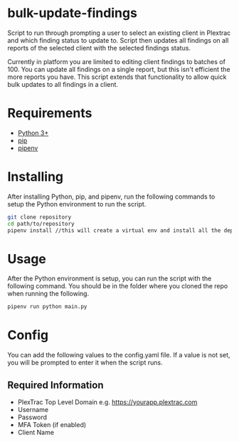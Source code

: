 # bulk-update-findings
Script to run through prompting a user to select an existing client in Plextrac and which finding status to update to. Script then updates all findings on all reports of the selected client with the selected findings status.

Currently in platform you are limited to editing client findings to batches of 100. You can update all findings on a single report, but this isn't efficient the more reports you have. This script extends that functionality to allow quick bulk updates to all findings in a client.

# Requirements
- [Python 3+](https://www.python.org/downloads/)
- [pip](https://pip.pypa.io/en/stable/installation/)
- [pipenv](https://pipenv.pypa.io/en/latest/install/)

# Installing
After installing Python, pip, and pipenv, run the following commands to setup the Python environment to run the script.
```bash
git clone repository
cd path/to/repository
pipenv install //this will create a virtual env and install all the dependancies from the Pipfile which are needed for the script
```

# Usage
After the Python environment is setup, you can run the script with the following command. You should be in the folder where you cloned the repo when running the following.
```bash
pipenv run python main.py
```

# Config
You can add the following values to the config.yaml file. If a value is not set, you will be prompted to enter it when the script runs.

## Required Information
- PlexTrac Top Level Domain e.g. https://yourapp.plextrac.com
- Username
- Password
- MFA Token (if enabled)
- Client Name
